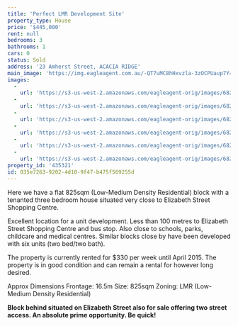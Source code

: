 ```yaml
---
title: 'Perfect LMR Development Site'
property_type: House
price: '$445,000'
rent: null
bedrooms: 3
bathrooms: 1
cars: 0
status: Sold
address: '23 Amherst Street, ACACIA RIDGE'
main_image: 'https://img.eagleagent.com.au/-QT7uMC8hHxvzla-3zOCPUaup7Y=/1280x854/smart/https://s3-us-west-2.amazonaws.com/eagleagent-orig/images/6823195/118543347-image-M.jpg'
images:
  -
    url: 'https://s3-us-west-2.amazonaws.com/eagleagent-orig/images/6823200/118543347-image-E.jpg'
  -
    url: 'https://s3-us-west-2.amazonaws.com/eagleagent-orig/images/6823199/118543347-image-D.jpg'
  -
    url: 'https://s3-us-west-2.amazonaws.com/eagleagent-orig/images/6823198/118543347-image-C.jpg'
  -
    url: 'https://s3-us-west-2.amazonaws.com/eagleagent-orig/images/6823197/118543347-image-B.jpg'
  -
    url: 'https://s3-us-west-2.amazonaws.com/eagleagent-orig/images/6823196/118543347-image-A.jpg'
  -
    url: 'https://s3-us-west-2.amazonaws.com/eagleagent-orig/images/6823195/118543347-image-M.jpg'
property_id: '435321'
id: 035e7263-9202-4d10-9f47-b475f569255d
---
```

Here we have a flat 825sqm (Low-Medium Density Residential) block with a tenanted three bedroom house situated very close to Elizabeth Street Shopping Centre.

Excellent location for a unit development. Less than 100 metres to Elizabeth Street Shopping Centre and bus stop. Also close to schools, parks, childcare and medical centres.  Similar blocks close by have been developed with six units (two bed/two bath).

The property is currently rented for $330 per week until April 2015. The property is in good condition and can remain a rental for however long desired.

Approx Dimensions
Frontage: 16.5m
Size: 825sqm
Zoning: LMR (Low-Medium Density Residential)

**Block behind situated on Elizabeth Street also for sale offering two street access. An absolute prime opportunity. Be quick!**